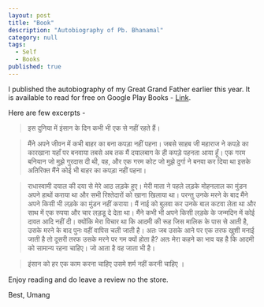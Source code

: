 ```yaml
---
layout: post
title: "Book"
description: "Autobiography of Pb. Bhanamal"
category: null
tags: 
  - Self
  - Books
published: true
---
```

 
I published the autobiography of my Great Grand Father earlier this year. It is available to read for free on Google Play Books - [Link](https://play.google.com/store/books/details?id=TsBNDwAAQBAJ).

Here are few excerpts -

> इस दुनिया में इंसान के दिन कभी भी एक से नहीं रहते हैं।

> मैंने अपने जीवन में कभी बाहर का बना कपड़ा नहीं पहना। जबसे साहब जी महाराज ने कपड़े का कारखाना यहाँ पर बनवाया तबसे अब तक मैं दयालबाग के ही कपड़े पहनता आया हूँ। एक गरम बनियान जो मुझे गुरदास दी थी, वह, और एक गरम कोट जो मुझे दुर्गा ने बनवा कर दिया था इसके अतिरिक्त मैंने कोई भी बाहर का कपड़ा नहीं पहना।

> राधास्वामी दयाल की दया से मेरे आठ लड़के हुए। मेरी माता ने पहले लड़के मोहनलाल का मुंडन अपने हाथों कराया था और सभी रिश्तेदारों को खाना खिलाया था। परन्तु उनके मरने के बाद मैंने अपने किसी भी लड़के का मुंडन नहीं कराया। मैं नाई को बुलवा कर उनके बाल कटवा लेता था और साथ में एक रुपया और चार लड़डू दे देता था। मैंने कभी भी अपने किसी लड़के के जन्मदिन में कोई दावत आदि नहीं दी। क्योंकि मेरा विचार था कि आदमी की रूह जिस मालिक के पास से आती है, उसके मरने के बाद पुनः वहीं वापिस चली जाती है। अतः जब उसके आने पर एक तरफ खुशी मनाई जाती है तो दूसरी तरफ उसके मरने पर गम क्यों होता है? अतः मेरा कहने का भाव यह है कि आदमी को सामान्य रहना चाहिए। जो आता है वह जाता भी है।

> इंसान को हर एक काम करना चाहिए उसमे शर्म नहीं करनी चाहिए ।

Enjoy reading and do leave a review no the store.

Best, Umang
